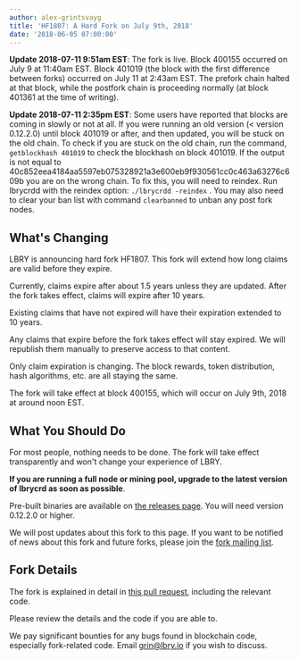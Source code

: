 ```yaml
---
author: alex-grintsvayg
title: 'HF1807: A Hard Fork on July 9th, 2018'
date: '2018-06-05 07:00:00'
---
```


**Update 2018-07-11 9:51am EST**: The fork is live. Block 400155 occurred on July 9 at 11:40am EST. Block 401019 (the block with the first difference between forks) occurred on July 11 at 2:43am EST. The prefork chain halted at that block, while the postfork chain is proceeding normally (at block 401361 at the time of writing).

**Update 2018-07-11 2:35pm EST**: Some users have reported that blocks are coming in slowly or not at all. If you were running an old version (< version 0.12.2.0) until block 401019 or after, and then updated, you will be stuck on the old chain. To check if you are stuck on the old chain, run the command, `getblockhash 401019` to check the blockhash on block 401019. If the output is not equal to 40c852eea4184aa5597eb075328921a3e600eb9f930561cc0c463a63276c609b you are on the wrong chain. To fix this, you will need to reindex. Run lbrycrdd with the reindex option: `./lbrycrdd -reindex` . You may also need to clear your ban list with command `clearbanned` to unban any post fork nodes.

## What's Changing

LBRY is announcing hard fork HF1807. This fork will extend how long claims are valid before they expire.

Currently, claims expire after about 1.5 years unless they are updated. After the fork takes effect, claims will expire after 10 years.

Existing claims that have not expired will have their expiration extended to 10 years.

Any claims that expire before the fork takes effect will stay expired. We will republish them manually to preserve access to that content.

Only claim expiration is changing. The block rewards, token distribution, hash algorithms, etc. are all staying the same.

The fork will take effect at block 400155, which will occur on July 9th, 2018 at around noon EST.

## What You Should Do

For most people, nothing needs to be done. The fork will take effect transparently and won't change your experience of LBRY.

**If you are running a full node or mining pool, upgrade to the latest version of lbrycrd as soon as possible**.

Pre-built binaries are available on [the releases page](https://github.com/lbryio/lbrycrd/releases). You will need version 0.12.2.0 or higher.

We will post updates about this fork to this page. If you want to be notified of news about this fork and future forks, please join the [fork mailing list](/forklist).

## Fork Details

The fork is explained in detail in [this pull request](https://github.com/lbryio/lbrycrd/pull/137), including the relevant code.

Please review the details and the code if you are able to.

We pay significant bounties for any bugs found in blockchain code, especially fork-related code. Email grin@lbry.io if you wish to discuss.
